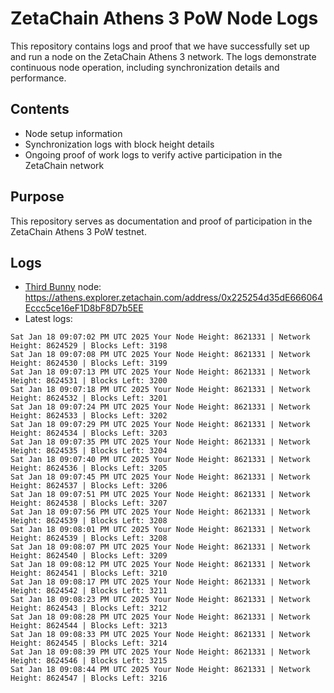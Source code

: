 # ZetaChain Athens 3 PoW Node Logs
This repository contains logs and proof that we have successfully set up and run a node on the ZetaChain Athens 3 network. The logs demonstrate continuous node operation, including synchronization details and performance.

## Contents
- Node setup information
- Synchronization logs with block height details
- Ongoing proof of work logs to verify active participation in the ZetaChain network

## Purpose
This repository serves as documentation and proof of participation in the ZetaChain Athens 3 PoW testnet.

## Logs

- [Third Bunny](https://thirdbunny.xyz/) node: https://athens.explorer.zetachain.com/address/0x225254d35dE666064Eccc5ce16eF1D8bF8D7b5EE
- Latest logs:
```
Sat Jan 18 09:07:02 PM UTC 2025 Your Node Height: 8621331 | Network Height: 8624529 | Blocks Left: 3198
Sat Jan 18 09:07:08 PM UTC 2025 Your Node Height: 8621331 | Network Height: 8624530 | Blocks Left: 3199
Sat Jan 18 09:07:13 PM UTC 2025 Your Node Height: 8621331 | Network Height: 8624531 | Blocks Left: 3200
Sat Jan 18 09:07:18 PM UTC 2025 Your Node Height: 8621331 | Network Height: 8624532 | Blocks Left: 3201
Sat Jan 18 09:07:24 PM UTC 2025 Your Node Height: 8621331 | Network Height: 8624533 | Blocks Left: 3202
Sat Jan 18 09:07:29 PM UTC 2025 Your Node Height: 8621331 | Network Height: 8624534 | Blocks Left: 3203
Sat Jan 18 09:07:35 PM UTC 2025 Your Node Height: 8621331 | Network Height: 8624535 | Blocks Left: 3204
Sat Jan 18 09:07:40 PM UTC 2025 Your Node Height: 8621331 | Network Height: 8624536 | Blocks Left: 3205
Sat Jan 18 09:07:45 PM UTC 2025 Your Node Height: 8621331 | Network Height: 8624537 | Blocks Left: 3206
Sat Jan 18 09:07:51 PM UTC 2025 Your Node Height: 8621331 | Network Height: 8624538 | Blocks Left: 3207
Sat Jan 18 09:07:56 PM UTC 2025 Your Node Height: 8621331 | Network Height: 8624539 | Blocks Left: 3208
Sat Jan 18 09:08:01 PM UTC 2025 Your Node Height: 8621331 | Network Height: 8624539 | Blocks Left: 3208
Sat Jan 18 09:08:07 PM UTC 2025 Your Node Height: 8621331 | Network Height: 8624540 | Blocks Left: 3209
Sat Jan 18 09:08:12 PM UTC 2025 Your Node Height: 8621331 | Network Height: 8624541 | Blocks Left: 3210
Sat Jan 18 09:08:17 PM UTC 2025 Your Node Height: 8621331 | Network Height: 8624542 | Blocks Left: 3211
Sat Jan 18 09:08:23 PM UTC 2025 Your Node Height: 8621331 | Network Height: 8624543 | Blocks Left: 3212
Sat Jan 18 09:08:28 PM UTC 2025 Your Node Height: 8621331 | Network Height: 8624544 | Blocks Left: 3213
Sat Jan 18 09:08:33 PM UTC 2025 Your Node Height: 8621331 | Network Height: 8624545 | Blocks Left: 3214
Sat Jan 18 09:08:39 PM UTC 2025 Your Node Height: 8621331 | Network Height: 8624546 | Blocks Left: 3215
Sat Jan 18 09:08:44 PM UTC 2025 Your Node Height: 8621331 | Network Height: 8624547 | Blocks Left: 3216
```
